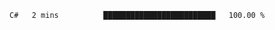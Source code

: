 <!--START_SECTION:waka-->

```txt
C#   2 mins          █████████████████████████   100.00 %
```

<!--END_SECTION:waka-->
